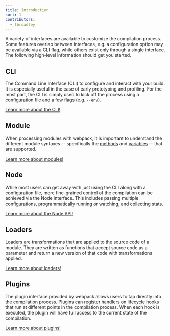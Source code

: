 ```yaml
---
title: Introduction
sort: 1
contributors:
  - tbroadley
---
```


A variety of interfaces are available to customize the compilation process. Some features overlap between interfaces, e.g. a configuration option may be available via a CLI flag, while others exist only through a single interface. The following high-level information should get you started.


## CLI

The Command Line Interface (CLI) to configure and interact with your build. It is especially useful in the case of early prototyping and profiling. For the most part, the CLI is simply used to kick off the process using a configuration file and a few flags (e.g. `--env`).

[Learn more about the CLI!](/api/cli)


## Module

When processing modules with webpack, it is important to understand the different module syntaxes -- specifically the [methods](/api/module-methods) and [variables](/api/module-variables) -- that are supported.

[Learn more about modules!](/api/module-methods)


## Node

While most users can get away with just using the CLI along with a configuration file, more fine-grained control of the compilation can be achieved via the Node interface. This includes passing multiple configurations, programmatically running or watching, and collecting stats.

[Learn more about the Node API!](/api/node)


## Loaders

Loaders are transformations that are applied to the source code of a module. They are written as functions that accept source code as a parameter and return a new version of that code with transformations applied.

[Learn more about loaders!](/api/loaders)


## Plugins

The plugin interface provided by webpack allows users to tap directly into the compilation process. Plugins can register handlers on lifecycle hooks that run at different points in the compilation process. When each hook is executed, the plugin will have full access to the current state of the compilation.

[Learn more about plugins!](/api/plugins)

